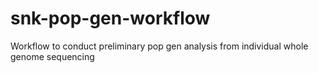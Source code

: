 # snk-pop-gen-workflow
Workflow to conduct preliminary pop gen analysis from individual whole genome sequencing
